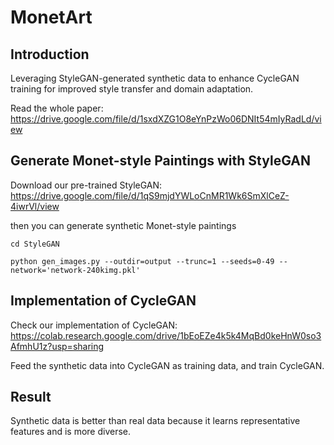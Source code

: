 # MonetArt

## Introduction
Leveraging StyleGAN-generated synthetic data to enhance CycleGAN training for improved style transfer and domain adaptation.

Read the whole paper: https://drive.google.com/file/d/1sxdXZG1O8eYnPzWo06DNIt54mIyRadLd/view

## Generate Monet-style Paintings with StyleGAN
Download our pre-trained StyleGAN: https://drive.google.com/file/d/1qS9mjdYWLoCnMR1Wk6SmXlCeZ-4iwrVl/view

then you can generate synthetic Monet-style paintings

```
cd StyleGAN

python gen_images.py --outdir=output --trunc=1 --seeds=0-49 --network='network-240kimg.pkl'
```

## Implementation of CycleGAN
Check our implementation of CycleGAN: https://colab.research.google.com/drive/1bEoEZe4k5k4MqBd0keHnW0so3AfmhU1z?usp=sharing

Feed the synthetic data into CycleGAN as training data, and train CycleGAN.

## Result
Synthetic data is better than real data because it learns representative features and is more diverse.
